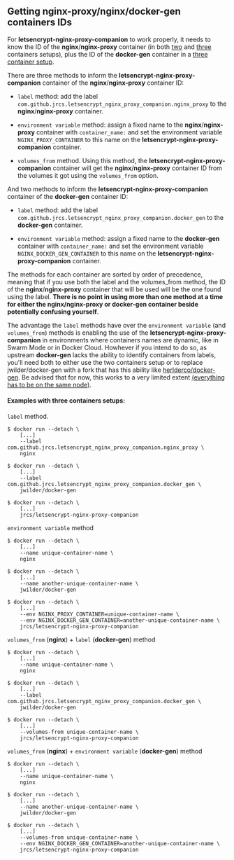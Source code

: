 ## Getting nginx-proxy/nginx/docker-gen containers IDs

For **letsencrypt-nginx-proxy-companion** to work properly, it needs to know the ID of the **nginx**/**nginx-proxy** container (in both [two](./Basic-usage.md) and [three](./Advanced-usage.md) containers setups), plus the ID of the **docker-gen** container in a [three container setup](./Advanced-usage.md).

There are three methods to inform the **letsencrypt-nginx-proxy-companion** container of the **nginx**/**nginx-proxy** container ID:

* `label` method: add the label `com.github.jrcs.letsencrypt_nginx_proxy_companion.nginx_proxy` to the **nginx**/**nginx-proxy** container.

* `environment variable` method: assign a fixed name to the **nginx**/**nginx-proxy** container with `container_name:` and set the environment variable `NGINX_PROXY_CONTAINER` to this name on the **letsencrypt-nginx-proxy-companion** container.

* `volumes_from` method. Using this method, the **letsencrypt-nginx-proxy-companion** container will get the **nginx**/**nginx-proxy** container ID from the volumes it got using the `volumes_from` option.

And two methods to inform the **letsencrypt-nginx-proxy-companion** container of the **docker-gen** container ID:

* `label` method: add the label `com.github.jrcs.letsencrypt_nginx_proxy_companion.docker_gen` to the **docker-gen** container.

* `environment variable` method: assign a fixed name to the **docker-gen** container with `container_name:` and set the environment variable `NGINX_DOCKER_GEN_CONTAINER` to this name on the **letsencrypt-nginx-proxy-companion** container.

The methods for each container are sorted by order of precedence, meaning that if you use both the label and the volumes_from method, the ID of the **nginx**/**nginx-proxy** container that will be used will be the one found using the label. **There is no point in using more than one method at a time for either the nginx/nginx-proxy or docker-gen container beside potentially confusing yourself**.

The advantage the `label` methods have over the `environment variable` (and `volumes_from`) methods is enabling the use of the **letsencrypt-nginx-proxy-companion** in environments where containers names are dynamic, like in Swarm Mode or in Docker Cloud. Howhever if you intend to do so, as upstream **docker-gen** lacks the ability to identify containers from labels, you'll need both to either use the two containers setup or to replace jwilder/docker-gen with a fork that has this ability like [herlderco/docker-gen](https://github.com/helderco/docker-gen). Be advised that for now, this works to a very limited extent [(everything has to be on the same node)](https://github.com/nginx-proxy/docker-letsencrypt-nginx-proxy-companion/pull/231#issuecomment-330624331).

#### Examples with three containers setups:

`label` method.
```
$ docker run --detach \
    [...]
    --label com.github.jrcs.letsencrypt_nginx_proxy_companion.nginx_proxy \
    nginx

$ docker run --detach \
    [...]
    --label com.github.jrcs.letsencrypt_nginx_proxy_companion.docker_gen \
    jwilder/docker-gen

$ docker run --detach \
    [...]
    jrcs/letsencrypt-nginx-proxy-companion
```

`environment variable` method
```
$ docker run --detach \
    [...]
    --name unique-container-name \
    nginx

$ docker run --detach \
    [...]
    --name another-unique-container-name \
    jwilder/docker-gen

$ docker run --detach \
    [...]
    --env NGINX_PROXY_CONTAINER=unique-container-name \
    --env NGINX_DOCKER_GEN_CONTAINER=another-unique-container-name \
    jrcs/letsencrypt-nginx-proxy-companion
```

`volumes_from` (**nginx**) + `label` (**docker-gen**) method
```
$ docker run --detach \
    [...]
    --name unique-container-name \
    nginx

$ docker run --detach \
    [...]
    --label com.github.jrcs.letsencrypt_nginx_proxy_companion.docker_gen \
    jwilder/docker-gen

$ docker run --detach \
    [...]
    --volumes-from unique-container-name \
    jrcs/letsencrypt-nginx-proxy-companion
```

`volumes_from` (**nginx**) + `environment variable` (**docker-gen**) method
```
$ docker run --detach \
    [...]
    --name unique-container-name \
    nginx

$ docker run --detach \
    [...]
    --name another-unique-container-name \
    jwilder/docker-gen

$ docker run --detach \
    [...]
    --volumes-from unique-container-name \
    --env NGINX_DOCKER_GEN_CONTAINER=another-unique-container-name \
    jrcs/letsencrypt-nginx-proxy-companion
```
